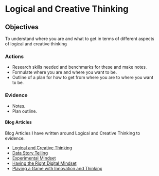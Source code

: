 # Logical and Creative Thinking

## Objectives

To understand where you are and what to get in terms of different aspects of logical and creative thinking

### Actions

- Research skills needed and benchmarks for these and make notes.
- Formulate where you are and where you want to be.
- Outline of a plan for how to get from where you are to where you want to be.

### Evidence

- Notes.
- Plan outline.

#### Blog Articles

Blog Articles I have written around Logical and Creative Thinking to evidence.

- [Logical and Creative Thinking](https://maxhemingway.com/2021/04/22/logical-and-creative-thinking/)
- [Data Story Telling](https://maxhemingway.com/2021/02/08/data-storytelling/)
- [Experimental Mindset](https://maxhemingway.com/2021/02/10/experimental-mindset/)
- [Having the Right Digital Mindset](https://maxhemingway.com/2017/12/04/having-the-right-digital-mindset/)
- [Playing a Game with Innovation and Thinking](https://maxhemingway.com/2014/12/19/playing-a-game-with-innovation-and-thinking/)
